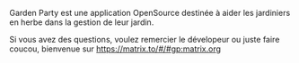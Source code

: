 Garden Party est une application OpenSource destinée à aider les jardiniers en herbe dans la gestion de leur jardin.

Si vous avez des questions, voulez remercier le dévelopeur ou juste faire coucou, bienvenue sur https://matrix.to/#/#gp:matrix.org